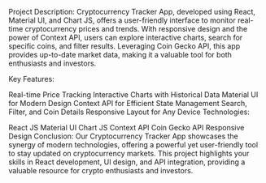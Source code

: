 
Project Description:
Cryptocurrency Tracker App, developed using React, Material UI, and Chart JS, offers a user-friendly interface to monitor real-time cryptocurrency prices and trends. With responsive design and the power of Context API, users can explore interactive charts, search for specific coins, and filter results. Leveraging Coin Gecko API, this app provides up-to-date market data, making it a valuable tool for both enthusiasts and investors.

Key Features:

Real-time Price Tracking
Interactive Charts with Historical Data
Material UI for Modern Design
Context API for Efficient State Management
Search, Filter, and Coin Details
Responsive Layout for Any Device
Technologies:

React JS
Material UI
Chart JS
Context API
Coin Gecko API
Responsive Design
Conclusion:
Our Cryptocurrency Tracker App showcases the synergy of modern technologies, offering a powerful yet user-friendly tool to stay updated on cryptocurrency markets. This project highlights your skills in React development, UI design, and API integration, providing a valuable resource for crypto enthusiasts and investors.


